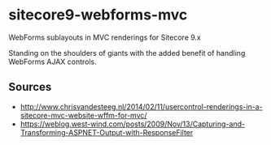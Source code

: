 # sitecore9-webforms-mvc
WebForms sublayouts in MVC renderings for Sitecore 9.x

Standing on the shoulders of giants with the added benefit of handling WebForms AJAX controls.

## Sources

- http://www.chrisvandesteeg.nl/2014/02/11/usercontrol-renderings-in-a-sitecore-mvc-website-wffm-for-mvc/
- https://weblog.west-wind.com/posts/2009/Nov/13/Capturing-and-Transforming-ASPNET-Output-with-ResponseFilter
